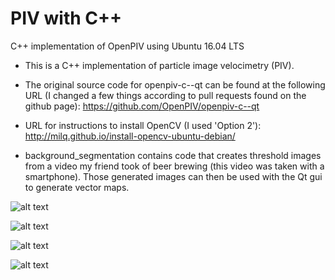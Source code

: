 # PIV with C++
C++ implementation of OpenPIV using Ubuntu 16.04 LTS

 * This is a C++ implementation of particle image velocimetry (PIV).

 * The original source code for openpiv-c--qt can be found at the following URL (I changed a few things according to pull requests found on the github page): https://github.com/OpenPIV/openpiv-c--qt

 * URL for instructions to install OpenCV (I used 'Option 2'): http://milq.github.io/install-opencv-ubuntu-debian/

 * background_segmentation contains code that creates threshold images from a video my friend took of beer brewing (this video was taken with a smartphone). Those generated images can then be used with the Qt gui to generate vector maps.

 ![alt text](https://github.com/timhills/_piv_/tree/master/openpiv-c--qt/share/images/1.png)

 ![alt text](https://github.com/timhills/_piv_/tree/master/openpiv-c--qt/share/images/1_th.png)

 ![alt text](https://github.com/timhills/_piv_/tree/master/openpiv-c--qt/share/images/openpiv_c++_qt_gui.png)

 ![alt text](https://github.com/timhills/_piv_/tree/master/openpiv-c--qt/share/images/vec_field_102_103.png)
